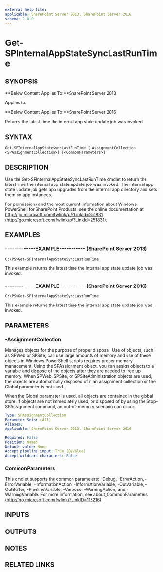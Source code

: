 ```yaml
---
external help file: 
applicable: SharePoint Server 2013, SharePoint Server 2016
schema: 2.0.0
---
```


# Get-SPInternalAppStateSyncLastRunTime

## SYNOPSIS
**Below Content Applies To:**SharePoint Server 2013

Applies to:

**Below Content Applies To:**SharePoint Server 2016

Returns the latest time the internal app state update job was invoked.



## SYNTAX

```
Get-SPInternalAppStateSyncLastRunTime [-AssignmentCollection <SPAssignmentCollection>] [<CommonParameters>]
```

## DESCRIPTION
Use the Get-SPInternalAppStateSyncLastRunTime cmdlet to return the latest time the internal app state update job was invoked.
The internal app state update job gets app upgrades from the internal app directory and sets them on app instances.

For permissions and the most current information about Windows PowerShell for SharePoint Products, see the online documentation at http://go.microsoft.com/fwlink/p/?LinkId=251831 (http://go.microsoft.com/fwlink/p/?LinkId=251831).

## EXAMPLES

### -------------EXAMPLE----------- (SharePoint Server 2013)
```
C:\PS>Get-SPInternalAppStateSyncLastRunTime
```

This example returns the latest time the internal app state update job was invoked.

### -------------EXAMPLE----------- (SharePoint Server 2016)
```
C:\PS>Get-SPInternalAppStateSyncLastRunTime
```

This example returns the latest time the internal app state update job was invoked.

## PARAMETERS

### -AssignmentCollection
Manages objects for the purpose of proper disposal.
Use of objects, such as SPWeb or SPSite, can use large amounts of memory and use of these objects in Windows PowerShell scripts requires proper memory management.
Using the SPAssignment object, you can assign objects to a variable and dispose of the objects after they are needed to free up memory.
When SPWeb, SPSite, or SPSiteAdministration objects are used, the objects are automatically disposed of if an assignment collection or the Global parameter is not used.

When the Global parameter is used, all objects are contained in the global store.
If objects are not immediately used, or disposed of by using the Stop-SPAssignment command, an out-of-memory scenario can occur.

```yaml
Type: SPAssignmentCollection
Parameter Sets: (All)
Aliases: 
Applicable: SharePoint Server 2013, SharePoint Server 2016

Required: False
Position: Named
Default value: None
Accept pipeline input: True (ByValue)
Accept wildcard characters: False
```

### CommonParameters
This cmdlet supports the common parameters: -Debug, -ErrorAction, -ErrorVariable, -InformationAction, -InformationVariable, -OutVariable, -OutBuffer, -PipelineVariable, -Verbose, -WarningAction, and -WarningVariable. For more information, see about_CommonParameters (http://go.microsoft.com/fwlink/?LinkID=113216).

## INPUTS

## OUTPUTS

## NOTES

## RELATED LINKS


